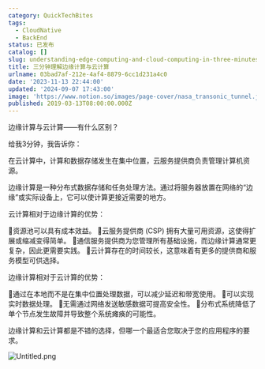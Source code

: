 ```yaml
---
category: QuickTechBites
tags:
  - CloudNative
  - BackEnd
status: 已发布
catalog: []
slug: understanding-edge-computing-and-cloud-computing-in-three-minutes
title: 三分钟理解边缘计算与云计算
urlname: 03bad7af-212e-4af4-8879-6cc1d231a4c0
date: '2023-11-13 22:44:00'
updated: '2024-09-07 17:43:00'
image: 'https://www.notion.so/images/page-cover/nasa_transonic_tunnel.jpg'
published: 2019-03-13T08:00:00.000Z
---
```


边缘计算与云计算——有什么区别？


给我3分钟，我告诉你：


在云计算中，计算和数据存储发生在集中位置，云服务提供商负责管理计算机资源。


边缘计算是一种分布式数据存储和任务处理方法。通过将服务器放置在网络的“边缘”或实际设备上，它可以使计算更接近需要的地方。


云计算相对于边缘计算的优势：


🔹资源池可以具有成本效益。
🔹云服务提供商 (CSP) 拥有大量可用资源，这使得扩展或缩减变得简单。
🔹通信服务提供商为您管理所有基础设施，而边缘计算通常更复杂，因此更需要实践。
🔹云计算存在的时间较长，这意味着有更多的提供商和服务模型可供选择。


边缘计算相对于云计算的优势：


🔸通过在本地而不是在集中位置处理数据，可以减少延迟和带宽使用。
🔸可以实现实时数据处理。
🔸无需通过网络发送敏感数据可提高安全性。
🔸分布式系统降低了单个节点发生故障并导致整个系统瘫痪的可能性。


边缘计算和云计算都是不错的选择，但哪一个最适合您取决于您的应用程序的要求。


![Untitled.png](https://prod-files-secure.s3.us-west-2.amazonaws.com/5d24fe63-e567-4804-86f9-9fdc62e13082/13581d9b-f241-4af1-9995-cb87504adaf1/Untitled.png?X-Amz-Algorithm=AWS4-HMAC-SHA256&X-Amz-Content-Sha256=UNSIGNED-PAYLOAD&X-Amz-Credential=ASIAZI2LB4664BKLYB7L%2F20250401%2Fus-west-2%2Fs3%2Faws4_request&X-Amz-Date=20250401T054006Z&X-Amz-Expires=3600&X-Amz-Security-Token=IQoJb3JpZ2luX2VjEEsaCXVzLXdlc3QtMiJGMEQCIGKHTiU88ypP0kpHvpKklYZbw09449S%2F6mPrXK9GnBhQAiA4CbxULnBZ1tMKFLjy4Z7QinlmfEN6k9JwAUTAFyRxkCqIBAi0%2F%2F%2F%2F%2F%2F%2F%2F%2F%2F8BEAAaDDYzNzQyMzE4MzgwNSIMYWdqe1KWU5vIkpHfKtwDIFlyEoUER8I3ceGKTZP%2FGyXfqVPSIBqXnZS4M%2FlrrTmnf1bjYyrQGKXT2JAJKlmGseAk5krKfu4GZRT%2Fzef5XKqZs0Sk0MyRyBO5u5izpTvtq%2FBziXLJ9q90eZk%2FvaoEsQoRAf6qt%2FXxksLx8LKZfVmPSg9Adb2fRqfGqNbLypmGZf%2F6%2FUYo2fKi1177kpSvtt%2Bzz1UfxAKX1%2Fh%2B%2BKh6KFmhCUZbGVpAxtgDxyPhnjECc%2BeTaIdpNUntHRusgdKRlVeOBWLYIFV6OCy6YNqVwRtmNiBOtqKTo9lXUSg6aQPP1D6esFG%2FVzLFioqBPV20vLchxv%2FNCT5w%2BMU2WKxawvOdqm2rX%2BbibwW6Jsp1UQJ3OgdYaMjVMfEiYS%2F6an8PY26NB%2Fu2M8A%2Bz5Usuyq7M1TQDUpy95NFT2pMwsUGiSx%2BbZcEOOjTuu%2BwmWYxVizp52Gz3f7B9Y9LwDUnxXO3jnzfMe4l8OCyWy%2BghmCxwl3cEsMzuexH%2BeLwTsweafg8QzX8gkOV1wjcAlosUWhYDqya2XDy4BV%2F3ZEE1pEwao4Uh6G4YjkUPv6Xm6Dy3ks1%2FcqWcz5zudpibiyo%2BZJdkFUf78%2B2pez8NmvPyug4VkCww4xL4Tq74p%2BG64gwqKOtvwY6pgHpKd9wMbWcG6i1BA32DkFb%2FXPhp9nqn8w%2FPLlJ7PERVaof7n%2B%2FXVOZTdZnxUHkB6cZQ74iHZkTYyGWhQAiAKjLv27FN4lAPyLFeufG7Meyf2F2K6sYKrk%2BbUnkN4zz23ffqttScQ3WMtZNy3N7pV%2FiSjyB0h1vkj%2Fm8%2B6OF3NIf0x6eiQXVDaBizHJvUMXCnMvxpjYIiaMyrjs3IRmti2c3ggrf67M&X-Amz-Signature=cd24a9ff118753cdbb81d8b91bcc1af1042925f9885d47ac46f744c84cac9516&X-Amz-SignedHeaders=host&x-id=GetObject)

